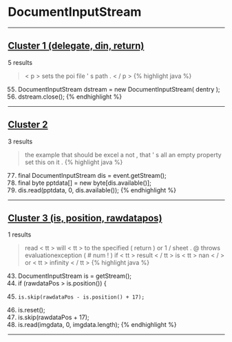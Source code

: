 # DocumentInputStream

***

## [Cluster 1 (delegate, din, return)](./1)
5 results
> < p > sets the poi file ' s path . < / p > 
{% highlight java %}
55. DocumentInputStream dstream = new DocumentInputStream( dentry );
57. dstream.close();
{% endhighlight %}

***

## [Cluster 2](./2)
3 results
> the example that should be excel a not , that ' s all an empty property set this on it . 
{% highlight java %}
77. final DocumentInputStream dis = event.getStream();
78. final byte pptdata[] = new byte[dis.available()];
79. dis.read(pptdata, 0, dis.available());
{% endhighlight %}

***

## [Cluster 3 (is, position, rawdatapos)](./3)
1 results
> read < tt > will < tt > to the specified ( return ) or 1 / sheet . @ throws evaluationexception ( # num ! ) if < tt > result < / tt > is < tt > nan < / > or < tt > infinity < / tt > 
{% highlight java %}
43. DocumentInputStream is = getStream();
46.   if (rawdataPos > is.position()) {
48.     is.skip(rawdataPos - is.position() + 17);
50.   is.reset();
51.   is.skip(rawdataPos + 17);
54.   is.read(imgdata, 0, imgdata.length);
{% endhighlight %}

***

